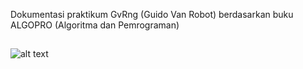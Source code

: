 Dokumentasi praktikum GvRng (Guido Van Robot) berdasarkan buku ALGOPRO (Algoritma dan Pemrograman)
##
![alt text](https://cdn.wallpapersafari.com/56/63/9nlGN0.gif)
